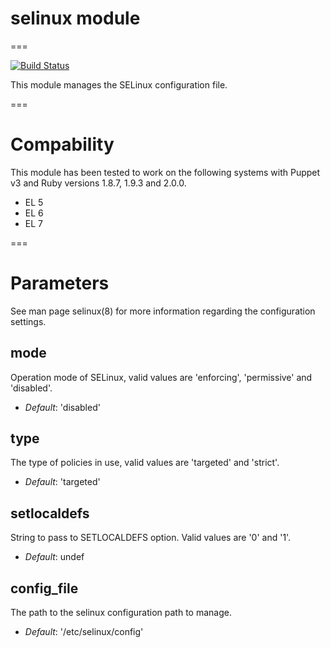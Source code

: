 # selinux module
===

[![Build Status](https://api.travis-ci.org/ghoneycutt/puppet-module-selinux.png)](https://travis-ci.org/ghoneycutt/puppet-module-selinux)

This module manages the SELinux configuration file.

===

# Compability

This module has been tested to work on the following systems with Puppet v3 and Ruby versions 1.8.7, 1.9.3 and 2.0.0.

 * EL 5
 * EL 6
 * EL 7

===

# Parameters

See man page selinux(8) for more information regarding the configuration settings.


mode
----
Operation mode of SELinux, valid values are 'enforcing', 'permissive' and 'disabled'.

- *Default*: 'disabled'

type
----
The type of policies in use, valid values are 'targeted' and 'strict'.

- *Default*: 'targeted'

setlocaldefs
------------
String to pass to SETLOCALDEFS option. Valid values are '0' and '1'.

- *Default*: undef

config_file
-----------
The path to the selinux configuration path to manage.

- *Default*: '/etc/selinux/config'
